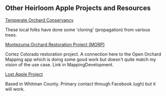 ## Other Heirloom Apple Projects and Resources

[Temperate Orchard Conservancy](/https://www.temperateorchardconservancy.org/)

These local folks have done some 'cloning' (propagation) from various trees.

[Montezuma Orchard Restoration Project (MORP)](https://montezumaorchard.org/)

Cortez Colorado restoration project. A connection here to the Open Orchard Mapping app which is doing some good work but doesn't quite match my vision of the use case. Link in MappingDevelopment.

[Lost Apple Project](https://www.facebook.com/lostappleproject/)

Based in Whitman County. Primary contact through Facebook (ugh) but it will work.



